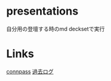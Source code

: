 # presentations
自分用の登壇する時のmd
decksetで実行

# Links

[connpass](https://potatotips.connpass.com)
[過去ログ](https://github.com/potatotips/potatotips/wiki/potatotips-51)
